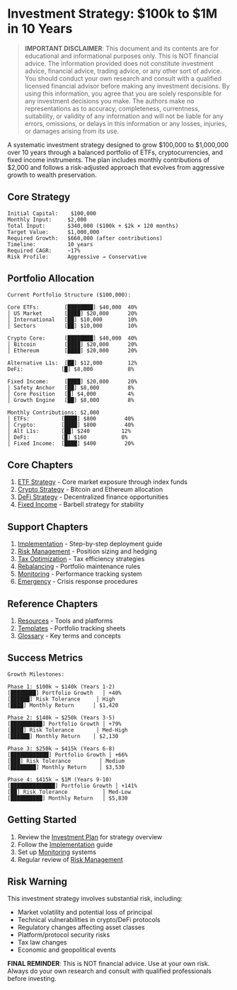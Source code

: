 # Investment Strategy: $100k to $1M in 10 Years

> **IMPORTANT DISCLAIMER**: This document and its contents are for educational and informational purposes only. This is NOT financial advice. The information provided does not constitute investment advice, financial advice, trading advice, or any other sort of advice. You should conduct your own research and consult with a qualified licensed financial advisor before making any investment decisions. By using this information, you agree that you are solely responsible for any investment decisions you make. The authors make no representations as to accuracy, completeness, currentness, suitability, or validity of any information and will not be liable for any errors, omissions, or delays in this information or any losses, injuries, or damages arising from its use.

A systematic investment strategy designed to grow $100,000 to $1,000,000 over 10 years through a balanced portfolio of ETFs, cryptocurrencies, and fixed income instruments. The plan includes monthly contributions of $2,000 and follows a risk-adjusted approach that evolves from aggressive growth to wealth preservation.

## Core Strategy
```
Initial Capital:    $100,000
Monthly Input:     $2,000
Total Input:       $340,000 ($100k + $2k × 120 months)
Target Value:      $1,000,000
Required Growth:   $660,000 (after contributions)
Timeline:          10 years
Required CAGR:     ~17%
Risk Profile:      Aggressive → Conservative
```

## Portfolio Allocation
```
Current Portfolio Structure ($100,000):

Core ETFs:        [████████] $40,000  40%
│ US Market       [████] $20,000      20%
│ International   [██] $10,000        10%
│ Sectors         [██] $10,000        10%

Crypto Core:      [████████] $40,000  40%
│ Bitcoin         [████] $20,000      20%
│ Ethereum        [████] $20,000      20%

Alternative L1s:  [██] $12,000        12%
DeFi:            [█] $8,000           8%

Fixed Income:     [████] $20,000      20%
│ Safety Anchor   [██] $8,000         8%
│ Core Position   [█] $4,000          4%
│ Growth Engine   [██] $8,000         8%

Monthly Contributions: $2,000
│ ETFs:          [████] $800         40%
│ Crypto:        [████] $800         40%
│ Alt L1s:       [██] $240          12%
│ DeFi:          [█] $160           8%
│ Fixed Income:  [████] $400         20%
```

## Core Chapters
1. [ETF Strategy](chapters/etfs.md) - Core market exposure through index funds
2. [Crypto Strategy](chapters/crypto.md) - Bitcoin and Ethereum allocation
3. [DeFi Strategy](chapters/defi.md) - Decentralized finance opportunities
4. [Fixed Income](chapters/fixed_income.md) - Barbell strategy for stability

## Support Chapters
1. [Implementation](chapters/implementation.md) - Step-by-step deployment guide
2. [Risk Management](chapters/risk_management.md) - Position sizing and hedging
3. [Tax Optimization](chapters/tax_optimization.md) - Tax efficiency strategies
4. [Rebalancing](chapters/rebalancing.md) - Portfolio maintenance rules
5. [Monitoring](chapters/monitoring.md) - Performance tracking system
6. [Emergency](chapters/emergency.md) - Crisis response procedures

## Reference Chapters
1. [Resources](chapters/resources.md) - Tools and platforms
2. [Templates](chapters/templates.md) - Portfolio tracking sheets
3. [Glossary](chapters/glossary.md) - Key terms and concepts

## Success Metrics
```
Growth Milestones:

Phase 1: $100k → $140k (Years 1-2)
[████████] Portfolio Growth   │ +40%
[██████] Risk Tolerance     │ High
[████] Monthly Return      │ $1,420

Phase 2: $140k → $250k (Years 3-5)
[██████████] Portfolio Growth │ +79%
[████] Risk Tolerance       │ Med-High
[██████] Monthly Return    │ $2,130

Phase 3: $250k → $415k (Years 6-8)
[████████████] Portfolio Growth │ +66%
[███] Risk Tolerance         │ Medium
[████████] Monthly Return    │ $3,530

Phase 4: $415k → $1M (Years 9-10)
[██████████████] Portfolio Growth │ +141%
[██] Risk Tolerance           │ Med-Low
[██████████] Monthly Return   │ $5,830
```

## Getting Started
1. Review the [Investment Plan](plan.md) for strategy overview
2. Follow the [Implementation](chapters/implementation.md) guide
3. Set up [Monitoring](chapters/monitoring.md) systems
4. Regular review of [Risk Management](chapters/risk_management.md)

## Risk Warning
This investment strategy involves substantial risk, including:
- Market volatility and potential loss of principal
- Technical vulnerabilities in crypto/DeFi protocols
- Regulatory changes affecting asset classes
- Platform/protocol security risks
- Tax law changes
- Economic and geopolitical events

**FINAL REMINDER**: This is NOT financial advice. Use at your own risk. Always do your own research and consult with qualified professionals before investing.